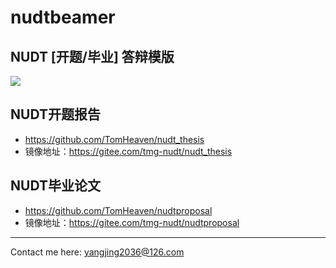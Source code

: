 # nudtbeamer

## NUDT [开题/毕业] 答辩模版

![](https://s3.bmp.ovh/imgs/2022/03/04633d42c637c3e2.png)

## NUDT开题报告
- https://github.com/TomHeaven/nudt_thesis
- 镜像地址：https://gitee.com/tmg-nudt/nudt_thesis

## NUDT毕业论文
- https://github.com/TomHeaven/nudtproposal
- 镜像地址：https://gitee.com/tmg-nudt/nudtproposal

---
Contact me here: yangjing2036@126.com